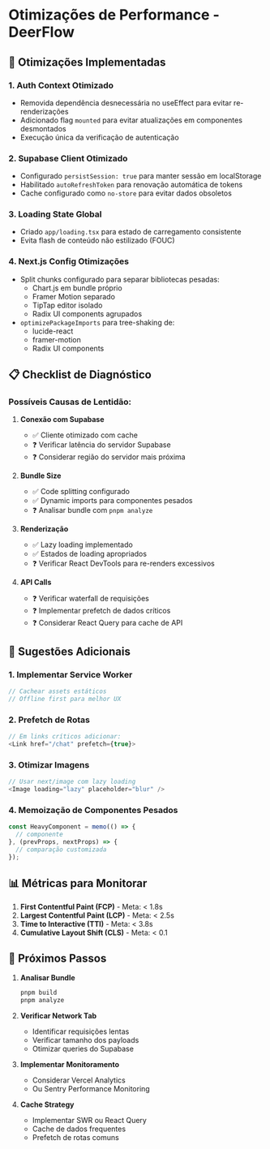 # Otimizações de Performance - DeerFlow

## 🚀 Otimizações Implementadas

### 1. **Auth Context Otimizado**
- Removida dependência desnecessária no useEffect para evitar re-renderizações
- Adicionado flag `mounted` para evitar atualizações em componentes desmontados
- Execução única da verificação de autenticação

### 2. **Supabase Client Otimizado**
- Configurado `persistSession: true` para manter sessão em localStorage
- Habilitado `autoRefreshToken` para renovação automática de tokens
- Cache configurado como `no-store` para evitar dados obsoletos

### 3. **Loading State Global**
- Criado `app/loading.tsx` para estado de carregamento consistente
- Evita flash de conteúdo não estilizado (FOUC)

### 4. **Next.js Config Otimizações**
- Split chunks configurado para separar bibliotecas pesadas:
  - Chart.js em bundle próprio
  - Framer Motion separado
  - TipTap editor isolado
  - Radix UI components agrupados
- `optimizePackageImports` para tree-shaking de:
  - lucide-react
  - framer-motion
  - Radix UI components

## 📋 Checklist de Diagnóstico

### Possíveis Causas de Lentidão:

1. **Conexão com Supabase**
   - ✅ Cliente otimizado com cache
   - ❓ Verificar latência do servidor Supabase
   - ❓ Considerar região do servidor mais próxima

2. **Bundle Size**
   - ✅ Code splitting configurado
   - ✅ Dynamic imports para componentes pesados
   - ❓ Analisar bundle com `pnpm analyze`

3. **Renderização**
   - ✅ Lazy loading implementado
   - ✅ Estados de loading apropriados
   - ❓ Verificar React DevTools para re-renders excessivos

4. **API Calls**
   - ❓ Verificar waterfall de requisições
   - ❓ Implementar prefetch de dados críticos
   - ❓ Considerar React Query para cache de API

## 🔧 Sugestões Adicionais

### 1. **Implementar Service Worker**
```javascript
// Cachear assets estáticos
// Offline first para melhor UX
```

### 2. **Prefetch de Rotas**
```javascript
// Em links críticos adicionar:
<Link href="/chat" prefetch={true}>
```

### 3. **Otimizar Imagens**
```javascript
// Usar next/image com lazy loading
<Image loading="lazy" placeholder="blur" />
```

### 4. **Memoização de Componentes Pesados**
```javascript
const HeavyComponent = memo(() => {
  // componente
}, (prevProps, nextProps) => {
  // comparação customizada
});
```

## 📊 Métricas para Monitorar

1. **First Contentful Paint (FCP)** - Meta: < 1.8s
2. **Largest Contentful Paint (LCP)** - Meta: < 2.5s
3. **Time to Interactive (TTI)** - Meta: < 3.8s
4. **Cumulative Layout Shift (CLS)** - Meta: < 0.1

## 🚦 Próximos Passos

1. **Analisar Bundle**
   ```bash
   pnpm build
   pnpm analyze
   ```

2. **Verificar Network Tab**
   - Identificar requisições lentas
   - Verificar tamanho dos payloads
   - Otimizar queries do Supabase

3. **Implementar Monitoramento**
   - Considerar Vercel Analytics
   - Ou Sentry Performance Monitoring

4. **Cache Strategy**
   - Implementar SWR ou React Query
   - Cache de dados frequentes
   - Prefetch de rotas comuns